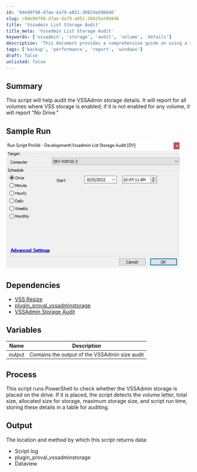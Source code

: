 ```yaml
---
id: '0de90f98-d7ae-4a79-a851-30829a596846'
slug: /0de90f98-d7ae-4a79-a851-30829a596846
title: 'Vssadmin List Storage Audit'
title_meta: 'Vssadmin List Storage Audit'
keywords: ['vssadmin', 'storage', 'audit', 'volume', 'details']
description: 'This document provides a comprehensive guide on using a script to audit VSSAdmin storage details across all volumes. It identifies whether VSS storage is enabled and reports relevant information for volumes with enabled storage, while also indicating if no storage is configured for any volume.'
tags: ['backup', 'performance', 'report', 'windows']
draft: false
unlisted: false
---
```


## Summary

This script will help audit the VSSAdmin storage details. It will report for all volumes where VSS storage is enabled; if it is not enabled for any volume, it will report "No Drive."

## Sample Run

![Sample Run](../../../static/img/docs/0de90f98-d7ae-4a79-a851-30829a596846/image_1.webp)

## Dependencies

- [VSS Resize](/docs/0600e89c-06a5-42da-9ed8-41e43d9cfd7d)  
- [plugin_proval_vssadminstorage](/docs/165f6290-8932-459b-9bfe-18c86f7a61d6)  
- [VSSAdmin Storage Audit](/docs/7f7e7d3b-047d-41dc-acc2-5083adcaaf39)  

## Variables

| Name   | Description                               |
|--------|-------------------------------------------|
| output | Contains the output of the VSSAdmin size audit |

## Process

This script runs PowerShell to check whether the VSSAdmin storage is placed on the drive. If it is placed, the script detects the volume letter, total size, allocated size for storage, maximum storage size, and script run time, storing these details in a table for auditing.

## Output

The location and method by which this script returns data:

- Script log
- plugin_proval_vssadminstorage
- Dataview
